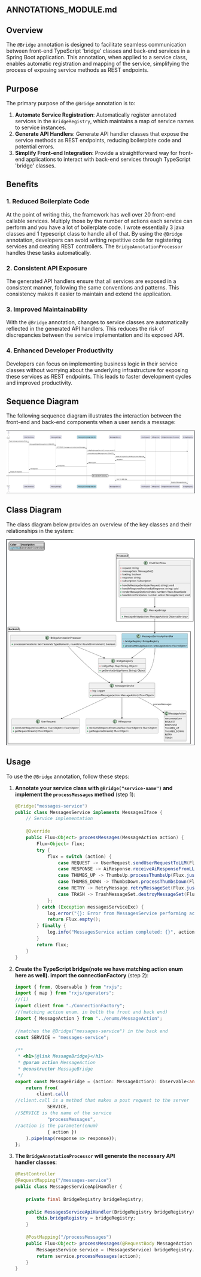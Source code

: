 ## ANNOTATIONS\_MODULE.md

## Overview

The `@Bridge` annotation is designed to facilitate seamless communication between front-end TypeScript 'bridge' classes and back-end services in a Spring Boot application. This annotation, when applied to a service class, enables automatic registration and mapping of the service, simplifying the process of exposing service methods as REST endpoints.

## Purpose

The primary purpose of the `@Bridge` annotation is to:

1. **Automate Service Registration**: Automatically register annotated services in the `BridgeRegistry`, which maintains a map of service names to service instances.
2. **Generate API Handlers**: Generate API handler classes that expose the service methods as REST endpoints, reducing boilerplate code and potential errors.
3. **Simplify Front-end Integration**: Provide a straightforward way for front-end applications to interact with back-end services through TypeScript 'bridge' classes.

## Benefits

### 1. Reduced Boilerplate Code

At the point of writing this, the framework has well over 20 front-end 
callable services. Multiply those by the number of actions each service
can perform and you have a lot of boilerplate code. I wrote essentially 3
java classes and 1 typescript class to handle all of that.
By using the `@Bridge` annotation, developers can avoid writing repetitive code for registering services and creating REST controllers. The `BridgeAnnotationProcessor` handles these tasks automatically.

### 2. Consistent API Exposure

The generated API handlers ensure that all services are exposed in a consistent manner, following the same conventions and patterns. This consistency makes it easier to maintain and extend the application.

### 3. Improved Maintainability

With the `@Bridge` annotation, changes to service classes are automatically reflected in the generated API handlers. This reduces the risk of discrepancies between the service implementation and its exposed API.

### 4. Enhanced Developer Productivity

Developers can focus on implementing business logic in their service classes without worrying about the underlying infrastructure for exposing these services as REST endpoints. This leads to faster development cycles and improved productivity.

## Sequence Diagram

The following sequence diagram illustrates the interaction between the front-end and back-end components when a user sends a message:

![Sequence Diagram](pumles/sequence.png)

## Class Diagram

The class diagram below provides an overview of the key classes and their relationships in the system:

![Class Diagram](pumles/class.png)

## Usage

To use the `@Bridge` annotation, follow these steps:

1. **Annotate your service class with `@Bridge("service-name")` and implement the `processMessages` method** (step 1):
    ```java
    @Bridge("messages-service")
    public class MessagesService implements MessagesIface {
        // Service implementation

        @Override
        public Flux<Object> processMessages(MessageAction action) {
            Flux<Object> flux;
            try {
                flux = switch (action) {
                    case REQUEST -> UserRequest.sendUserRequestToLLM(Flux.just(new Object()));
                    case RESPONSE -> AiResponse.receiveAiResponseFromLLM(Flux.just(new Object()));
                    case THUMBS_UP -> ThumbsUp.processThumbsUp(Flux.just(new Object()));
                    case THUMBS_DOWN -> ThumbsDown.processThumbsDown(Flux.just(new Object()));
                    case RETRY -> RetryMessage.retryMessageSet(Flux.just(new Object().toString()));
                    case TRASH -> TrashMessageSet.destroyMessageSet(Flux.just(new Object()));
                };
            } catch (Exception messagesServiceExc) {
                log.error("{}: Error from MessagesService performing action:", action, messagesServiceExc);
                return Flux.empty();
            } finally {
                log.info("MessagesService action completed: {}", action);
            }
            return flux;
        }
    }
    ```

2. **Create the TypeScript bridge(note we have matching action enum here 
   as well). import the connectionFactory** (step 2):
    ```typescript
    import { from, Observable } from "rxjs";
    import { map } from "rxjs/operators";
   //(1)
    import client from "./ConnectionFactory";
   //(matching action enum. in bolth the front and back end)
    import { MessageAction } from "../enums/MessageAction";

   //matches the @Bridge("messages-service") in the back end
    const SERVICE = "messages-service";

    /**
     * <h1>{@link MessageBridge}</h1>
     * @param action MessageAction
     * @constructor MessageBridge
     */
    export const MessageBridge = (action: MessageAction): Observable<any> => {
        return from(
            client.call(
   //client.call is a method that makes a post request to the server
                SERVICE,
   //SERVICE is the name of the service
                "processMessages",
   //action is the parameter(enum)
                { action })
        ).pipe(map(response => response));
    };
    ```

3. **The `BridgeAnnotationProcessor` will generate the necessary API 
    handler classes**:
    ```java
    @RestController
    @RequestMapping("/messages-service")
    public class MessagesServiceApiHandler {

        private final BridgeRegistry bridgeRegistry;

        public MessagesServiceApiHandler(BridgeRegistry bridgeRegistry) {
            this.bridgeRegistry = bridgeRegistry;
        }

        @PostMapping("/processMessages")
        public Flux<Object> processMessages(@RequestBody MessageAction action) {
            MessagesService service = (MessagesService) bridgeRegistry.getService("messages-service");
            return service.processMessages(action);
        }
    }
    ```
